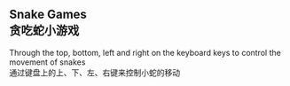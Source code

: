 ## Snake Games <br/> 贪吃蛇小游戏 <br/>

Through the top, bottom, left and right on the keyboard keys to control the movement of snakes <br/>
通过键盘上的上、下、左、右键来控制小蛇的移动 <br/>

